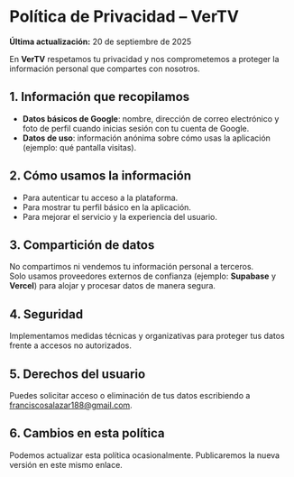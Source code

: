 # Política de Privacidad – VerTV
**Última actualización:** 20 de septiembre de 2025  

En **VerTV** respetamos tu privacidad y nos comprometemos a proteger la información personal que compartes con nosotros.  

## 1. Información que recopilamos
- **Datos básicos de Google**: nombre, dirección de correo electrónico y foto de perfil cuando inicias sesión con tu cuenta de Google.  
- **Datos de uso**: información anónima sobre cómo usas la aplicación (ejemplo: qué pantalla visitas).  

## 2. Cómo usamos la información
- Para autenticar tu acceso a la plataforma.  
- Para mostrar tu perfil básico en la aplicación.  
- Para mejorar el servicio y la experiencia del usuario.  

## 3. Compartición de datos
No compartimos ni vendemos tu información personal a terceros.  
Solo usamos proveedores externos de confianza (ejemplo: **Supabase** y **Vercel**) para alojar y procesar datos de manera segura.  

## 4. Seguridad
Implementamos medidas técnicas y organizativas para proteger tus datos frente a accesos no autorizados.  

## 5. Derechos del usuario
Puedes solicitar acceso o eliminación de tus datos escribiendo a [franciscosalazar188@gmail.com](mailto:franciscosalazar188@gmail.com).  

## 6. Cambios en esta política
Podemos actualizar esta política ocasionalmente. Publicaremos la nueva versión en este mismo enlace.  
